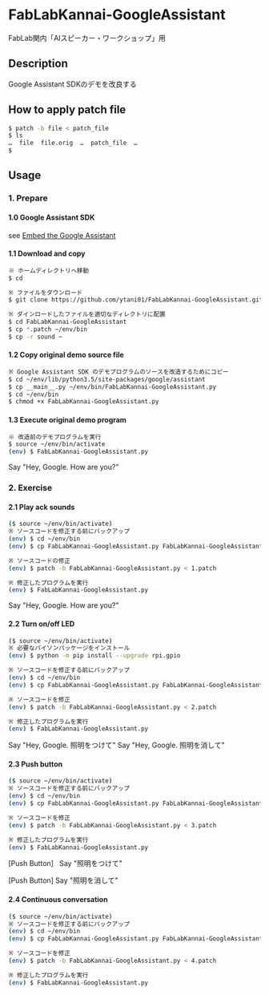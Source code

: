 FabLabKannai-GoogleAssistant
====
FabLab関内「AIスピーカー・ワークショップ」用

## Description
Google Assistant SDKのデモを改良する

## How to apply patch file

```bash
$ patch -b file < patch_file
$ ls
…  file  file.orig  …  patch_file  …
$ 
```

## Usage

### 1. Prepare

#### 1.0 Google Assistant SDK

see [Embed the Google Assistant](https://developers.google.com/assistant/sdk/guides/library/python/embed/setup/)

#### 1.1 Download and copy

```bash
※ ホームディレクトリへ移動
$ cd

※ ファイルをダウンロード
$ git clone https://github.com/ytani01/FabLabKannai-GoogleAssistant.git

※ ダインロードしたファイルを適切なディレクトリに配置
$ cd FabLabKannai-GoogleAssistant
$ cp *.patch ~/env/bin
$ cp -r sound ~
```

#### 1.2 Copy original demo source file

```bash
※ Google Assistant SDK のデモプログラムのソースを改造するためにコピー
$ cd ~/env/lib/python3.5/site-packages/google/assistant
$ cp __main__.py ~/env/bin/FabLabKannai-GoogleAssistant.py
$ cd ~/env/bin
$ chmod +x FabLabKannai-GoogleAssistant.py
```

#### 1.3 Execute original demo program

```bash
※ 改造前のデモプログラムを実行
$ source ~/env/bin/activate
(env) $ FabLabKannai-GoogleAssistant.py
```
Say "Hey, Google. How are you?"

### 2. Exercise

#### 2.1 Play ack sounds

```bash
($ source ~/env/bin/activate)
※ ソースコードを修正する前にバックアップ
(env) $ cd ~/env/bin
(env) $ cp FabLabKannai-GoogleAssistant.py FabLabKannai-GoogleAssistant-0.py

※ ソースコードの修正
(env) $ patch -b FabLabKannai-GoogleAssistant.py < 1.patch

※ 修正したプログラムを実行
(env) $ FabLabKannai-GoogleAssistant.py
```
Say "Hey, Google. How are you?"

#### 2.2 Turn on/off LED

```bash
($ source ~/env/bin/activate)
※ 必要なパイソンパッケージをインストール
(env) $ python -m pip install --upgrade rpi.gpio

※ ソースコードを修正する前にバックアップ
(env) $ cd ~/env/bin
(env) $ cp FabLabKannai-GoogleAssistant.py FabLabKannai-GoogleAssistant-1.py

※ ソースコードを修正
(env) $ patch -b FabLabKannai-GoogleAssistant.py < 2.patch

※ 修正したプログラムを実行
(env) $ FabLabKannai-GoogleAssistant.py
```
Say "Hey, Google. 照明をつけて"
Say "Hey, Google. 照明を消して"

#### 2.3 Push button

```bash
($ source ~/env/bin/activate)
※ ソースコードを修正する前にバックアップ
(env) $ cd ~/env/bin
(env) $ cp FabLabKannai-GoogleAssistant.py FabLabKannai-GoogleAssistant-2.py

※ ソースコードを修正
(env) $ patch -b FabLabKannai-GoogleAssistant.py < 3.patch

※ 修正したプログラムを実行
(env) $ FabLabKannai-GoogleAssistant.py
```
[Push Button]  
Say "照明をつけて"

[Push Button]
Say "照明を消して"

#### 2.4 Continuous conversation

```bash
($ source ~/env/bin/activate)
※ ソースコードを修正する前にバックアップ
(env) $ cd ~/env/bin
(env) $ cp FabLabKannai-GoogleAssistant.py FabLabKannai-GoogleAssistant-3.py

※ ソースコードを修正
(env) $ patch -b FabLabKannai-GoogleAssistant.py < 4.patch

※ 修正したプログラムを実行
(env) $ FabLabKannai-GoogleAssistant.py
```
